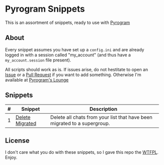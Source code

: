 # Pyrogram Snippets

This is an assortment of snippets, ready to use with [Pyrogram]

## About

Every snippet assumes you have set up a `config.ini` and are already logged in with a session called
"my_account" (and thus have a `my_account.session` file present).

All scripts should work as is.
If issues arise, do not hestitate to open an [Issue] or a [Pull Request][PR] if you want to add something. Otherwise I'm available at [Pyrogram's Lounge][Lounge]

## Snippets

| # | Snippet | Description
| --- | --- | --- |
| 1 | [Delete Migrated](delete_migrated.py) | Delete all chats from your list that have been migrated to a supergroup.

## License

I don't care what you do with these snippets,
so I gave this repo the [WTFPL]. Enjoy.

[Pyrogram]: https://github.com/pyrogram/pyrogram
[Lounge]: https://t.me/pyrogramlounge
[Issue]: https://github.com/ColinTheShark/Pyrogram-Snippets/issues/new
[PR]: https://github.com/ColinTheShark/Pyrogram-Snippets/compare
[WTFPL]: LICENSE
